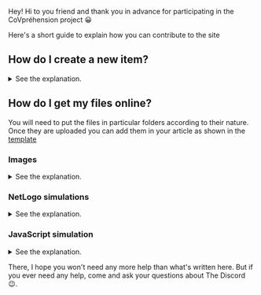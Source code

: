 Hey! Hi to you friend and thank you in advance for participating in the CoVpréhension project 😀

Here's a short guide to explain how you can contribute to the site

## How do I create a new item?

<details>
<summary>See the explanation.</summary>

1. Go to subfolder [`_posts`](https://github.com/RoiArthurB/CoVprehension/tree/master/_i18n/fr/_posts)
2. Create a new file with the following format: `YYYYY-MM-DD-qXX.md`.
3. **Copy and paste** then **Complete** the following header :
```
---
layout: post
title: "Question XX: Find a good title"
subtitle: "And a subtitle that tears his race apart"...

# Default mask image
#background: '/img/bg-index.jpg'

# Won't show up if empty
author_text: First name N., First name N.
author_simulations : First name N.
author_illustration: First name N., First name N.

# To not display the question in the global feed
# If you're in doubt, don't touch it :)
hidden: false

# If / Marks the question as 
# true / "processed"
# false / "in process"
publish: false
---

<!-- YOUR TEXT HERE -->
```
4. Fill in the content of the article by writing an article in [HTML](https://www.w3schools.com/html/) or [MarkDown](https://www.markdownguide.org/) format.

### Bonus

There's an example file with everything you can put in the posts which is available [here](https://github.com/covprehension/CoVprehension/blob/master/_i18n/fr/_posts/TEMPLATE-COMMUN.md) (button `raw` to see the code in _Markdown_)

### How can I see my article?

You've written your article and it's cool, but what would be even cooler would be to see your article directly on the site, right ?

Either you're a developer and you know how to do it, or you're a normal human and you're going to have to tinker a little bit !

**How to**

All the articles in the `_posts` folder are generated and accessible on the site, just the link for the articles _in process_ is missing.

To go and see the article on the site, you just have to take the name of the file and transform it like this :
```
                             2020-03-24-q0.md
                          \/  \/  \/ \/ \/ \/
https://covprehension.org/en/2020/03/24/q0.html
```

Easy, isn't it? 😉

</details>

## How do I get my files online?

You will need to put the files in particular folders according to their nature. Once they are uploaded you can add them in your article as shown in the [template](https://github.com/covprehension/CoVprehension/blob/master/_i18n/fr/_posts/TEMPLATE-COMMUN.md)

### Images

<details>
<summary>See the explanation.</summary>

In the root directory `/img/posts` (you can click [here](https://github.com/covprehension/CoVprehension/tree/master/img/posts) to go directly into the directory)

</details>

### NetLogo simulations

<details>
<summary>See the explanation.</summary>

#### Before uploading

1. NetLogo simulations must be exported 
2. You should name your file like this `CoVprehension_Confinement_Q<indexNumericArbitrary>.html`.

#### Where the upload

In the root directory `/simulations/` (you can click [here](https://github.com/covprehension/CoVprehension/tree/master/simulations) to go directly to the directory)

#### Use simulation in the page

You'll have to put this little piece of code by changing `<ArbitraryNumericIndex>` by the one you chose in the name of your file
```

<a href="#" class="btn btn-primary" onclick="loadIframeSimulator(<indexNumericArbitrary>, this); return false;">Simulate the impact of containment on the epidemic curve</a>
<div class="iframeContainer"></div>
```

</details>

### JavaScript simulation

<details>
<summary>See the explanation.</summary>

#### Resources

The library used is based on [particles.js](https://vincentgarreau.com/particles.js/) and has been reworked by @benoitgaudou and @RoiArthurB

You'll find it [there](https://github.com/covprehension/CoVprehension/blob/master/assets/particles.js) `/assets/particles.js`

#### Where to put the files

Call files are called dynamically in posts. They should be located in a single directory `/simulations/js/<numberQuestion>/` (with any name and called in alphabetical order). 

</details>

There, I hope you won't need any more help than what's written here. But if you ever need any help, come and ask your questions about The Discord 😉.
